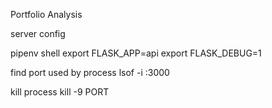 
Portfolio Analysis


server config

pipenv shell
export FLASK_APP=api
export FLASK_DEBUG=1

find port used by process
lsof -i :3000


kill process
kill -9 PORT
